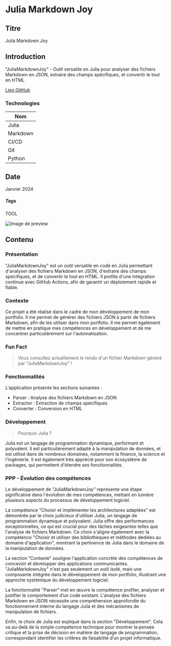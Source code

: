# Julia Markdown Joy

## Titre

Julia Markdown Joy

## Introduction

"JuliaMarkdownJoy" - Outil versatile en Julia pour analyser des fichiers Markdown en JSON, extraire des champs spécifiques, et convertir le tout en HTML

[Lien GitHub](https://github.com/Eric-Philippe/JuliaMarkdownJoy)

### Technologies

| Nom      |
| -------- |
| Julia    |
| Markdown |
| CI/CD    |
| Git      |
| Python   |

## Date

Janvier 2024

##### Tags

TOOL

![Image de preview](https://cdn.discordapp.com/attachments/814908646138970122/1195849037128147074/image.png?ex=65b57c34&is=65a30734&hm=3b4186f5704f252cd4f7b6beca2601bec5280a4cbaa5248add8d486437c70e85&)

## Contenu

### Présentation

"JuliaMarkdownJoy" est un outil versatile en codé en Julia permettant d'analyser des fichiers Markdown en JSON, d'extraire des champs spécifiques, et de convertir le tout en HTML. Il profite d'une intégration continue avec GitHub Actions, afin de garantir un déploiement rapide et fiable.

### Contexte

Ce projet a été réalisé dans le cadre de mon développement de mon portfolio. Il me permet de générer des fichiers JSON à partir de fichiers Markdown, afin de les utiliser dans mon portfolio. Il me permet également de mettre en pratique mes compétences en développement et de me concentrer particulièrement sur l'automatisation.

### Fun Fact

> Vous consultez actuellement le rendu d'un fichier Markdown généré par "JuliaMarkdownJoy" !

### Fonctionnalités

L'application présente les sections suivantes :

- Parser : Analyse des fichiers Markdown en JSON
- Extractor : Extraction de champs spécifiques
- Converter : Conversion en HTML

### Développement

> Pourquoi Julia ?

Julia est un langage de programmation dynamique, performant et polyvalent. Il est particulièrement adapté à la manipulation de données, et est utilisé dans de nombreux domaines, notamment la finance, la science et l'ingénierie. Il est également très apprécié pour son écosystème de packages, qui permettent d'étendre ses fonctionnalités.

### PPP - Évolution des compétences

Le développement de "JuliaMarkdownJoy" représente une étape significative dans l'évolution de mes compétences, mettant en lumière plusieurs aspects du processus de développement logiciel.

La compétence "Choisir et implémenter les architectures adaptées" est démontrée par le choix judicieux d'utiliser Julia, un langage de programmation dynamique et polyvalent. Julia offre des performances exceptionnelles, ce qui est crucial pour des tâches exigeantes telles que l'analyse de fichiers Markdown. Ce choix s'aligne également avec la compétence "Choisir et utiliser des bibliothèques et méthodes dédiées au domaine d'application", montrant la pertinence de Julia dans le domaine de la manipulation de données.

La section "Contexte" souligne l'application concrète des compétences de concevoir et développer des applications communicantes. "JuliaMarkdownJoy" n'est pas seulement un outil isolé, mais une composante intégrée dans le développement de mon portfolio, illustrant une approche systémique du développement logiciel.

La fonctionnalité "Parser" met en œuvre la compétence profiler, analyser et justifier le comportement d’un code existant. L'analyse des fichiers Markdown en JSON nécessite une compréhension approfondie du fonctionnement interne du langage Julia et des mécanismes de manipulation de fichiers.

Enfin, le choix de Julia est expliqué dans la section "Développement". Cela va au-delà de la simple compétence technique pour montrer la pensée critique et la prise de décision en matière de langage de programmation, correspondant identifier les critères de faisabilité d’un projet informatique.
